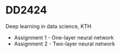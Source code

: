 # DD2424
Deep learning in data science, KTH

* Assignment 1 - One-layer neural network
* Assignment 2 - Two-layer neural network